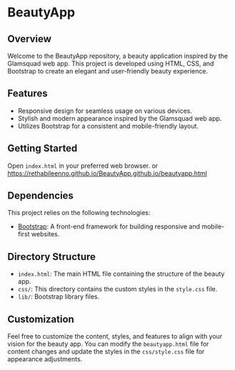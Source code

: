 
# BeautyApp

## Overview

Welcome to the BeautyApp repository, a beauty application inspired by the Glamsquad web app. This project is developed using HTML, CSS, and Bootstrap to create an elegant and user-friendly beauty experience.

## Features

- Responsive design for seamless usage on various devices.
- Stylish and modern appearance inspired by the Glamsquad web app.
- Utilizes Bootstrap for a consistent and mobile-friendly layout.

## Getting Started

 Open `index.html` in your preferred web browser. 
 or 
 https://rethabileenno.github.io/BeautyApp.github.io/beautyapp.html

## Dependencies

This project relies on the following technologies:

- [Bootstrap](https://getbootstrap.com): A front-end framework for building responsive and mobile-first websites.

## Directory Structure

- `index.html`: The main HTML file containing the structure of the beauty app.
- `css/`: This directory contains the custom styles in the `style.css` file.
- `lib/`: Bootstrap library files.

## Customization

Feel free to customize the content, styles, and features to align with your vision for the beauty app. You can modify the `beautyapp.html` file for content changes and update the styles in the `css/style.css` file for appearance adjustments.

